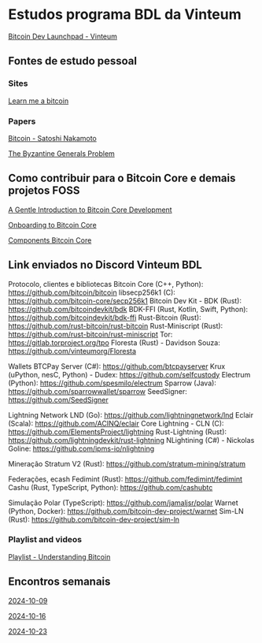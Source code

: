 # Estudos programa BDL da Vinteum #

[Bitcoin Dev Launchpad - Vinteum](https://vinteum.org/bdl/)

## Fontes de estudo pessoal ## 

### Sites ###

[Learn me a bitcoin](https://learnmeabitcoin.com/)

### Papers ###

[Bitcoin - Satoshi Nakamoto](https://bitcoin.org/files/bitcoin-paper/bitcoin_pt_br.pdf)

[The Byzantine Generals Problem](https://diyhpl.us/~bryan/papers2/bitcoin/The%20Byzantine%20generals%20problem%20-%20Lamport%20-%201982.pdf)

## Como contribuir para o Bitcoin Core e demais projetos FOSS ## 

[A Gentle Introduction to Bitcoin Core Development](https://medium.com/bitcoin-tech-talk/a-gentle-introduction-to-bitcoin-core-development-fdc95eaee6b8)

[Onboarding to Bitcoin Core](https://medium.com/@amitiu/onboarding-to-bitcoin-core-7c1a83b20365)

[Components Bitcoin Core](https://bitcoincore.academy/components-overview.html)

## Link enviados no Discord Vinteum BDL ## 

Protocolo, clientes e bibliotecas
Bitcoin Core (C++, Python): https://github.com/bitcoin/bitcoin
libsecp256k1 (C): https://github.com/bitcoin-core/secp256k1
Bitcoin Dev Kit - BDK (Rust): https://github.com/bitcoindevkit/bdk
BDK-FFI (Rust, Kotlin, Swift, Python): https://github.com/bitcoindevkit/bdk-ffi
Rust-Bitcoin (Rust): https://github.com/rust-bitcoin/rust-bitcoin
Rust-Miniscript (Rust): https://github.com/rust-bitcoin/rust-miniscript
Tor: https://gitlab.torproject.org/tpo
Floresta (Rust) - Davidson Souza: https://github.com/vinteumorg/Floresta

Wallets
BTCPay Server (C#): https://github.com/btcpayserver
Krux (uPython, nesC, Python) - Dudex: https://github.com/selfcustody
Electrum (Python): https://github.com/spesmilo/electrum
Sparrow (Java): https://github.com/sparrowwallet/sparrow
SeedSigner: https://github.com/SeedSigner

Lightning Network
LND (Go): https://github.com/lightningnetwork/lnd
Eclair (Scala): https://github.com/ACINQ/eclair
Core Lightning - CLN (C): https://github.com/ElementsProject/lightning
Rust-Lightning (Rust): https://github.com/lightningdevkit/rust-lightning
NLightining (C#) - Nickolas Goline: https://github.com/ipms-io/nlightning

Mineração
Stratum V2 (Rust): https://github.com/stratum-mining/stratum

Federações, ecash
Fedimint (Rust): https://github.com/fedimint/fedimint
Cashu (Rust, TypeScript, Python): https://github.com/cashubtc

Simulação
Polar (TypeScript): https://github.com/jamaljsr/polar
Warnet (Python, Docker): https://github.com/bitcoin-dev-project/warnet
Sim-LN (Rust): https://github.com/bitcoin-dev-project/sim-ln 


### Playlist and videos ###

[Playlist - Understanding Bitcoin](https://www.youtube.com/playlist?list=PLJyNsF8K8NPSUIf8ljSdnToo0HMBzHziz)

## Encontros semanais ## 

[2024-10-09](2024-10-09.md)

[2024-10-16](2024-10-16.md)

[2024-10-23](2024-10-23.md)
